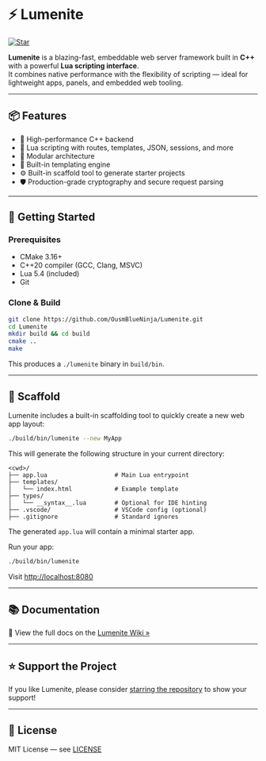 # ⚡ Lumenite

[![Star](https://img.shields.io/github/stars/OusmBlueNinja/Lumenite?style=social)](https://github.com/OusmBlueNinja/Lumenite/stargazers)

**Lumenite** is a blazing-fast, embeddable web server framework built in **C++** with a powerful **Lua scripting
interface**.  
It combines native performance with the flexibility of scripting — ideal for lightweight apps, panels, and embedded web
tooling.

---

## 📦 Features

- 🚀 High-performance C++ backend
- 🧠 Lua scripting with routes, templates, JSON, sessions, and more
- 🧩 Modular architecture
- 🎨 Built-in templating engine
- ⚙️ Built-in scaffold tool to generate starter projects
- 🛡️ Production-grade cryptography and secure request parsing

---

## 🚀 Getting Started

### Prerequisites

- CMake 3.16+
- C++20 compiler (GCC, Clang, MSVC)
- Lua 5.4 (included)
- Git

### Clone & Build

```bash
git clone https://github.com/OusmBlueNinja/Lumenite.git
cd Lumenite
mkdir build && cd build
cmake ..
make
````

This produces a `./lumenite` binary in `build/bin`.

---

## 📂 Scaffold

Lumenite includes a built-in scaffolding tool to quickly create a new web app layout:

```bash
./build/bin/lumenite --new MyApp
```

This will generate the following structure in your current directory:

```
<cwd>/
├── app.lua                   # Main Lua entrypoint
├── templates/
│   └── index.html            # Example template
├── types/
│   └── __syntax__.lua        # Optional for IDE hinting
├── .vscode/                  # VSCode config (optional)
├── .gitignore                # Standard ignores
```

The generated `app.lua` will contain a minimal starter app.

Run your app:

```bash
./build/bin/lumenite
```

Visit [http://localhost:8080](http://localhost:8080)

---

## 📚 Documentation

📖 View the full docs on the [Lumenite Wiki »](https://dock-it.dev/GigabiteHosting/Lumenite/wiki)

---

## ⭐️ Support the Project

If you like Lumenite, please consider [starring the repository](https://github.com/OusmBlueNinja/Lumenite) to show your
support!

---

## 📜 License

MIT License — see [LICENSE](./LICENSE)


